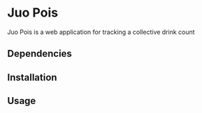 Juo Pois
========

Juo Pois is a web application for tracking a collective drink count

Dependencies
------------

Installation
------------

Usage
-----


